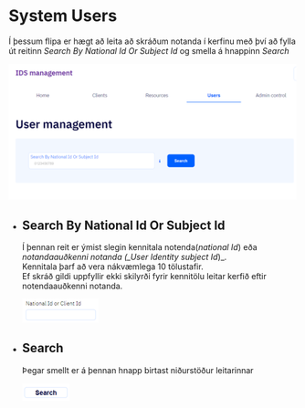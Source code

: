 # System Users

Í þessum flipa er hægt að leita að skráðum notanda í kerfinu með því að fylla út reitinn _Search By National Id Or Subject Id_ og smella á hnappinn _Search_

![users.png](images/users.png)

- ## Search By National Id Or Subject Id

  Í þennan reit er ýmist slegin kennitala notenda(_national Id_) eða _notandaauðkenni notanda (\_User Identity subject Id_)\_.  
  Kennitala þarf að vera nákvæmlega 10 tölustafir.  
  Ef skráð gildi uppfyllir ekki skilyrði fyrir kennitölu leitar kerfið eftir notendaauðkenni notanda.

  ![search-bar.png](images/search-bar.png)

- ## Search

  Þegar smellt er á þennan hnapp birtast niðurstöður leitarinnar

  ![search-button.png](images/search-button.png)
